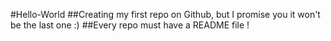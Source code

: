 #Hello-World
##Creating my first repo on Github, but I promise you it won't be the last one :)
##Every repo must have a README file !

